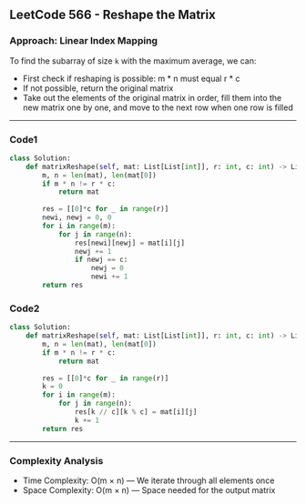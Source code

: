 ## LeetCode 566 - Reshape the Matrix

### Approach: Linear Index Mapping

To find the subarray of size `k` with the maximum average, we can:

- First check if reshaping is possible: m * n must equal r * c
- If not possible, return the original matrix
- Take out the elements of the original matrix in order, fill them into the new matrix one by one, and move to the next row when one row is filled

---

### Code1

```python
class Solution:
    def matrixReshape(self, mat: List[List[int]], r: int, c: int) -> List[List[int]]:
        m, n = len(mat), len(mat[0])
        if m * n != r * c:
            return mat
        
        res = [[0]*c for _ in range(r)]
        newi, newj = 0, 0
        for i in range(m):
            for j in range(n):
                res[newi][newj] = mat[i][j]
                newj += 1
                if newj == c:
                    newj = 0
                    newi += 1
        return res
```

### Code2

```python
class Solution:
    def matrixReshape(self, mat: List[List[int]], r: int, c: int) -> List[List[int]]:
        m, n = len(mat), len(mat[0])
        if m * n != r * c:
            return mat
        
        res = [[0]*c for _ in range(r)]
        k = 0
        for i in range(m):
            for j in range(n):
                res[k // c][k % c] = mat[i][j]
                k += 1
        return res
```

---

### Complexity Analysis

- Time Complexity: O(m × n) — We iterate through all elements once 
- Space Complexity: O(m × n) — Space needed for the output matrix

